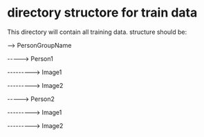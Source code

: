 # directory structore for train data

This directory will contain all training data. structure should be:

--> PersonGroupName

-----> Person1

---------> Image1

---------> Image2

-----> Person2

---------> Image1

---------> Image2
